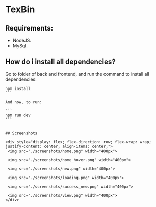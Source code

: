 # TexBin

## Requirements:
 - NodeJS.
 - MySql.

## How do i install all dependencies?

Go to folder of back and frontend, and run the command to install all dependencies:

````
npm install
```

And now, to run:

```
npm run dev
```


## Screenshots

<div style="display: flex; flex-direction: row; flex-wrap: wrap; justify-content: center; align-items: center;">
 <img src="./screenshots/home.png" width="400px">

 <img src="./screenshots/home_hover.png" width="400px">

 <img src="./screenshots/new.png" width="400px">

 <img src="./screenshots/loading.png" width="400px">

 <img src="./screenshots/success_new.png" width="400px">

 <img src="./screenshots/view.png" width="400px">
</div>
